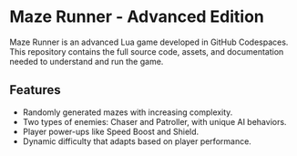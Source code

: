 # Maze Runner - Advanced Edition

Maze Runner is an advanced Lua game developed in GitHub Codespaces. This repository contains the full source code, assets, and documentation needed to understand and run the game.

## Features
- Randomly generated mazes with increasing complexity.
- Two types of enemies: Chaser and Patroller, with unique AI behaviors.
- Player power-ups like Speed Boost and Shield.
- Dynamic difficulty that adapts based on player performance.